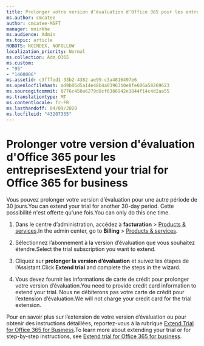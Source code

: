 ```yaml
---
title: Prolonger votre version d’évaluation d’Office 365 pour les entreprises
ms.author: cmcatee
author: cmcatee-MSFT
manager: mnirkhe
ms.audience: Admin
ms.topic: article
ROBOTS: NOINDEX, NOFOLLOW
localization_priority: Normal
ms.collection: Adm_O365
ms.custom:
- "95"
- "1400006"
ms.assetid: c3fffed1-33b2-4382-ae99-c3a4816497e6
ms.openlocfilehash: ad9b06d5a14e48b4a03963b0e8fe606a58269623
ms.sourcegitcommit: 0776c450a6279d8cf6386942e3844f14c4d2aa55
ms.translationtype: MT
ms.contentlocale: fr-FR
ms.lasthandoff: 04/09/2020
ms.locfileid: "43207335"
---
```

# <a name="extend-your-trial-for-office-365-for-business"></a><span data-ttu-id="81d43-102">Prolonger votre version d'évaluation d'Office 365 pour les entreprises</span><span class="sxs-lookup"><span data-stu-id="81d43-102">Extend your trial for Office 365 for business</span></span>

<span data-ttu-id="81d43-103">Vous pouvez prolonger votre version d’évaluation pour une autre période de 30 jours.</span><span class="sxs-lookup"><span data-stu-id="81d43-103">You can extend your trial for another 30-day period.</span></span> <span data-ttu-id="81d43-104">Cette possibilité n'est offerte qu'une fois.</span><span class="sxs-lookup"><span data-stu-id="81d43-104">You can only do this one time.</span></span>
  
1. <span data-ttu-id="81d43-105">Dans le centre d’administration, accédez à **facturation** \> [Products & services](https://portal.office.com/adminportal/home#/subscriptions).</span><span class="sxs-lookup"><span data-stu-id="81d43-105">In the admin center, go to **Billing** \> [Products & services](https://portal.office.com/adminportal/home#/subscriptions).</span></span>

2. <span data-ttu-id="81d43-106">Sélectionnez l’abonnement à la version d’évaluation que vous souhaitez étendre.</span><span class="sxs-lookup"><span data-stu-id="81d43-106">Select the trial subscription you want to extend.</span></span>

3. <span data-ttu-id="81d43-107">Cliquez sur **prolonger la version d’évaluation** et suivez les étapes de l’Assistant.</span><span class="sxs-lookup"><span data-stu-id="81d43-107">Click **Extend trial** and complete the steps in the wizard.</span></span>

4. <span data-ttu-id="81d43-108">Vous devez fournir les informations de carte de crédit pour prolonger votre version d’évaluation.</span><span class="sxs-lookup"><span data-stu-id="81d43-108">You need to provide credit card information to extend your trial.</span></span> <span data-ttu-id="81d43-109">Nous ne débiterons pas votre carte de crédit pour l’extension d’évaluation.</span><span class="sxs-lookup"><span data-stu-id="81d43-109">We will not charge your credit card for the trial extension.</span></span>

<span data-ttu-id="81d43-110">Pour en savoir plus sur l’extension de votre version d’évaluation ou pour obtenir des instructions détaillées, reportez-vous à la rubrique [Extend Trial for Office 365 for Business](https://docs.microsoft.com/microsoft-365/commerce/extend-your-trial).</span><span class="sxs-lookup"><span data-stu-id="81d43-110">To learn more about extending your trial or for step-by-step instructions, see [Extend trial for Office 365 for business](https://docs.microsoft.com/microsoft-365/commerce/extend-your-trial).</span></span>
